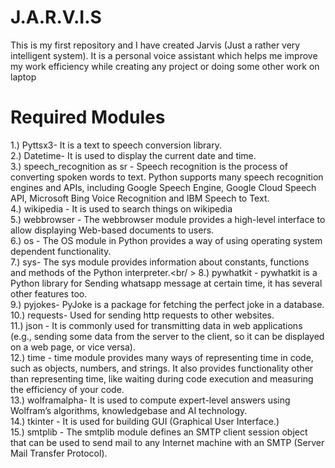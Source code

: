 # J.A.R.V.I.S
This is my first repository and I have created Jarvis (Just a rather very intelligent system). It is a personal voice assistant which helps me improve my work efficiency while creating any project or doing some other work on laptop
# Required Modules
1.) Pyttsx3- It is a text to speech conversion library. <br />
2.) Datetime- It is used to display the current date and time.<br />
3.) speech_recognition as sr - Speech recognition is the process of converting spoken words to text. Python supports many speech recognition engines and APIs, including Google Speech Engine, Google Cloud Speech API, Microsoft Bing Voice Recognition and IBM Speech to Text.<br />
4.) wikipedia - It is used to search things on wikipedia <br />
5.) webbrowser - The webbrowser module provides a high-level interface to allow displaying Web-based documents to users. <br />
6.) os - The OS module in Python provides a way of using operating system dependent functionality.<br />
7.) sys- The sys module provides information about constants, functions and methods of the Python interpreter.<br/ >
8.) pywhatkit - pywhatkit is a Python library for Sending whatsapp message at certain time, it has several other features too.<br />
9.) pyjokes- PyJoke is a package for fetching the perfect joke in a database.<br />
10.) requests- Used for sending http requests to other websites.<br />
11.) json - It is commonly used for transmitting data in web applications (e.g., sending some data from the server to the client, so it can be displayed on a web page, or vice versa).<br />
12.) time - time module provides many ways of representing time in code, such as objects, numbers, and strings. It also provides functionality other than representing time, like waiting during code execution and measuring the efficiency of your code.<br />
13.) wolframalpha- It is used to compute expert-level answers using Wolfram’s algorithms, knowledgebase and AI technology.<br />
14.) tkinter - It is used for building GUI (Graphical User Interface.)<br />
15.) smtplib - The smtplib module defines an SMTP client session object that can be used to send mail to any Internet machine with an SMTP (Server Mail Transfer Protocol).
